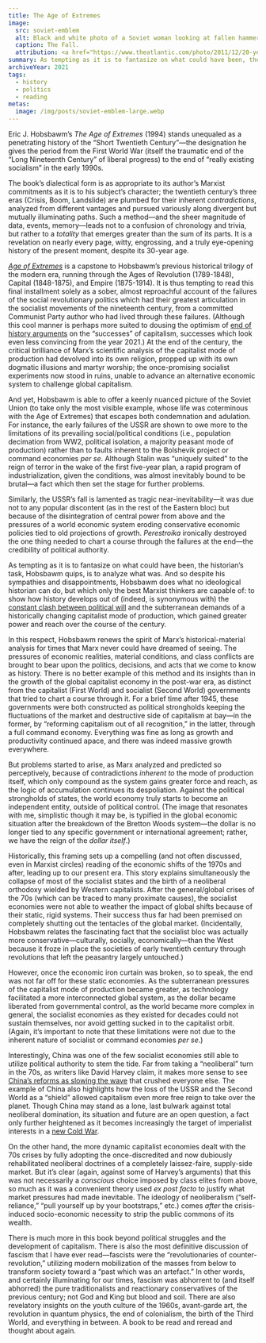 ```yaml
---
title: The Age of Extremes
image:
  src: soviet-emblem
  alt: Black and white photo of a Soviet woman looking at fallen hammer and sickle emblem.
  caption: The Fall.
  attribution: <a href="https://www.theatlantic.com/photo/2011/12/20-years-since-the-fall-of-the-soviet-union/100214/">The Atlantic</a>
summary: As tempting as it is to fantasize on what could have been, the historian’s task, Hobsbawm quips, is to analyze what was. And so despite his sympathies and disappointments, Hobsbawm does what no ideological historian can do, but which only the best Marxist thinkers are capable of.
archiveYear: 2021
tags:
  - history
  - politics
  - reading
metas:
  image: /img/posts/soviet-emblem-large.webp
---
```


Eric J. Hobsbawm’s _The Age of Extremes_ (1994) stands unequaled as a penetrating history of the “Short Twentieth Century”—the designation he gives the period from the First World War (itself the traumatic end of the “Long Nineteenth Century” of liberal progress) to the end of “really existing socialism” in the early 1990s.

The book’s dialectical form is as appropriate to its author’s Marxist commitments as it is to his subject’s character; the twentieth century’s three eras (Crisis, Boom, Landslide) are plumbed for their inherent _contradictions_, analyzed from different vantages and pursued variously along divergent but mutually illuminating paths. Such a method—and the sheer magnitude of data, events, memory—leads not to a confusion of chronology and trivia, but rather to a _totality_ that emerges greater than the sum of its parts. It is a revelation on nearly every page, witty, engrossing, and a truly eye-opening history of the present moment, despite its 30-year age.

_[Age of Extremes](https://www.penguinrandomhouse.com/books/80963/the-age-of-extremes-by-eric-hobsbawm/)_ is a capstone to Hobsbawm’s previous historical trilogy of the modern era, running through the Ages of Revolution (1789-1848), Capital (1848-1875), and Empire (1875-1914). It is thus tempting to read this final installment solely as a sober, almost reproachful account of the failures of the social revolutionary politics which had their greatest articulation in the socialist movements of the nineteenth century, from a committed Communist Party author who had lived through these failures. (Although this cool manner is perhaps more suited to dousing the optimism of [end of history arguments](https://www.foreignaffairs.com/reviews/capsule-review/1995-07-01/age-extremes-history-world-1914-1991) on the “successes” of capitalism, successes which look even less convincing from the year 2021.) At the end of the century, the critical brilliance of Marx’s scientific analysis of the capitalist mode of production had devolved into its own religion, propped up with its own dogmatic illusions and martyr worship; the once-promising socialist experiments now stood in ruins, unable to advance an alternative economic system to challenge global capitalism.

And yet, Hobsbawm is able to offer a keenly nuanced picture of the Soviet Union (to take only the most visible example, whose life was coterminous with the Age of Extremes) that escapes both condemnation and adulation. For instance, the early failures of the USSR are shown to owe more to the limitations of its prevailing social/political conditions (i.e., population decimation from WW2, political isolation, a majority peasant mode of production) rather than to faults inherent to the Bolshevik project or command economies _per se_. Although Stalin was “uniquely suited” to the reign of terror in the wake of the first five-year plan, a rapid program of industrialization, given the conditions, was almost inevitably bound to be brutal—a fact which then set the stage for further problems.

Similarly, the USSR’s fall is lamented as tragic near-inevitability—it was due not to any popular discontent (as in the rest of the Eastern bloc) but because of the disintegration of central power from above and the pressures of a world economic system eroding conservative economic policies tied to old projections of growth. _Perestroika_ ironically destroyed the one thing needed to chart a course through the failures at the end—the credibility of political authority.

As tempting as it is to fantasize on what could have been, the historian’s task, Hobsbawm quips, is to analyze what was. And so despite his sympathies and disappointments, Hobsbawm does what no ideological historian can do, but which only the best Marxist thinkers are capable of: to show how history develops out of (indeed, is synonymous with) the [constant clash between political will](https://www.newyorker.com/books/under-review/eric-hobsbawm-the-communist-who-explained-history) and the subterranean demands of a historically changing capitalist mode of production, which gained greater power and reach over the course of the century.

In this respect, Hobsbawm renews the spirit of Marx’s historical-material analysis for times that Marx never could have dreamed of seeing. The pressures of economic realities, material conditions, and class conflicts are brought to bear upon the politics, decisions, and acts that we come to know as history. There is no better example of this method and its insights than in the growth of the global capitalist economy in the post-war era, as distinct from the capitalist (First World) and socialist (Second World) governments that tried to chart a course through it. For a brief time after 1945, these governments were both constructed as political strongholds keeping the fluctuations of the market and destructive side of capitalism at bay—in the former, by “reforming capitalism out of all recognition,” in the latter, through a full command economy. Everything was fine as long as growth and productivity continued apace, and there was indeed massive growth everywhere.

But problems started to arise, as Marx analyzed and predicted so perceptively, because of contradictions _inherent to_ the mode of production itself, which only compound as the system gains greater force and reach, as the logic of accumulation continues its despoliation. Against the political strongholds of states, the world economy truly starts to become an independent entity, outside of political control. (The image that resonates with me, simplistic though it may be, is typified in the global economic situation after the breakdown of the Bretton Woods system—the dollar is no longer tied to any specific government or international agreement; rather, we have the reign of the _dollar itself_.)

Historically, this framing sets up a compelling (and not often discussed, even in Marxist circles) reading of the economic shifts of the 1970s and after, leading up to our present era. This story explains simultaneously the collapse of most of the socialist states and the birth of a neoliberal orthodoxy wielded by Western capitalists. After the general/global crises of the 70s (which can be traced to many proximate causes), the socialist economies were not able to weather the impact of global shifts because of their static, rigid systems. Their success thus far had been premised on completely shutting out the tentacles of the global market. (Incidentally, Hobsbawm relates the fascinating fact that the socialist bloc was actually more conservative—culturally, socially, economically—than the West because it froze in place the societies of early twentieth century through revolutions that left the peasantry largely untouched.)

However, once the economic iron curtain was broken, so to speak, the end was not far off for these static economies. As the subterranean pressures of the capitalist mode of production became greater, as technology facilitated a more interconnected global system, as the dollar became liberated from governmental control, as the world became more complex in general, the socialist economies as they existed for decades could not sustain themselves, nor avoid getting sucked in to the capitalist orbit. (Again, it’s important to note that these limitations were not due to the inherent nature of socialist or command economies _per se_.)

Interestingly, China was one of the few socialist economies still able to utilize political authority to stem the tide. Far from taking a “neoliberal” turn in the 70s, as writers like David Harvey claim, it makes more sense to see [China’s reforms as slowing the wave](https://www.routledge.com/How-China-Escaped-Shock-Therapy-The-Market-Reform-Debate/Weber/p/book/9781032008493) that crushed everyone else. The example of China also highlights how the loss of the USSR and the Second World as a “shield” allowed capitalism even more free reign to take over the planet. Though China may stand as a lone, last bulwark against total neoliberal domination, its situation and future are an open question, a fact only further heightened as it becomes increasingly the target of imperialist interests in a [new Cold War](https://monthlyreview.org/2021/07/01/the-new-cold-war-on-china/).

On the other hand, the more dynamic capitalist economies dealt with the 70s crises by fully adopting the once-discredited and now dubiously rehabilitated neoliberal doctrines of a completely laissez-faire, supply-side market. But it’s clear (again, against some of Harvey’s arguments) that this was not necessarily a _conscious_ choice imposed by class elites from above, so much as it was a convenient theory used _ex post facto_ to justify what market pressures had made inevitable. The ideology of neoliberalism (“self-reliance,” “pull yourself up by your bootstraps,” etc.) comes _after_ the crisis-induced socio-economic necessity to strip the public commons of its wealth.

There is much more in this book beyond political struggles and the development of capitalism. There is also the most definitive discussion of fascism that I have ever read—fascists were the “revolutionaries of counter-revolution,” utilizing modern mobilization of the masses from below to transform society toward a “past which was an artefact.” In other words, and certainly illuminating for our times, fascism was abhorrent to (and itself abhorred) the pure traditionalists and reactionary conservatives of the previous century; not God and King but blood and soil. There are also revelatory insights on the youth culture of the 1960s, avant-garde art, the revolution in quantum physics, the end of colonialism, the birth of the Third World, and everything in between. A book to be read and reread and thought about again.
